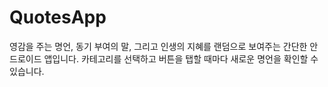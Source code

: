 # QuotesApp
영감을 주는 명언, 동기 부여의 말, 그리고 인생의 지혜를 랜덤으로 보여주는 간단한 안드로이드 앱입니다. 카테고리를 선택하고 버튼을 탭할 때마다 새로운 명언을 확인할 수 있습니다.
